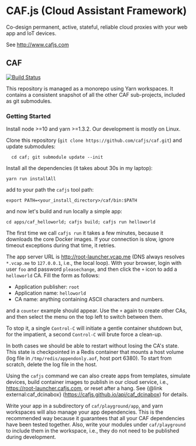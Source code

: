 # CAF.js (Cloud Assistant Framework)

Co-design permanent, active, stateful, reliable cloud proxies with your web app and IoT devices.

See http://www.cafjs.com

## CAF
[![Build Status](https://travis-ci.org/cafjs/caf.svg?branch=master)](https://travis-ci.org/cafjs/caf)

This repository is managed as a monorepo using Yarn workspaces. It contains a consistent snapshot of all the other CAF sub-projects, included as git submodules.

### Getting Started

Install node >=10 and yarn >=1.3.2. Our development is mostly on Linux.

Clone this repository (`git clone https://github.com/cafjs/caf.git`) and update submodules:

      cd caf; git submodule update --init

Install all the dependencies (it takes about 30s in my laptop):

    yarn run installAll

add to your path the `cafjs` tool path:

    export PATH=<your_install_directory>/caf/bin:$PATH

and now let's build and run locally a simple app:

    cd apps/caf_helloworld; cafjs build; cafjs run helloworld

The first time we call `cafjs run` it takes a few minutes, because it downloads the core Docker images. If your connection is slow, ignore timeout exceptions during that time, it retries.

The app server URL is http://root-launcher.vcap.me (DNS always resolves `*.vcap.me` to `127.0.0.1`, i.e., the local loop). With your browser, login with user `foo` and password `pleasechange`, and then click the `+` icon to add a `helloworld` CA. Fill the form as follows:

* Application publisher: `root`
* Application name: `helloworld`
* CA name: anything containing ASCII characters and numbers.

and a `counter` example should appear. Use the `+` again to create other CAs, and then select the menu on the top left to switch between them.

To stop it, a single `Control-C` will initiate a gentle container shutdown but, for the impatient, a second `Control-C` will brute force a clean-up.

In both cases we should be able to restart without losing the CA's state. This state is checkpointed in a Redis container that mounts a host volume (log file in `/tmp/redis/appendonly.aof`, host port 6380). To start from scratch, delete the log file in the host.

Using the `cafjs` command we can also create apps from templates, simulate devices, build container images to publish in our cloud service, i.e., https://root-launcher.cafjs.com, or reset after a hang. See {@link external:caf_dcinabox} (https://cafjs.github.io/api/caf_dcinabox) for details.

Write your app in a subdirectory of `caf/playground/app`, and yarn workspaces will also manage your app dependencies. This is the recommended way because it guarantees that all your CAF dependencies have been tested together. Also, write your modules under `caf/playground` to include them in the workspace, i.e., they do not need to be published during development.
